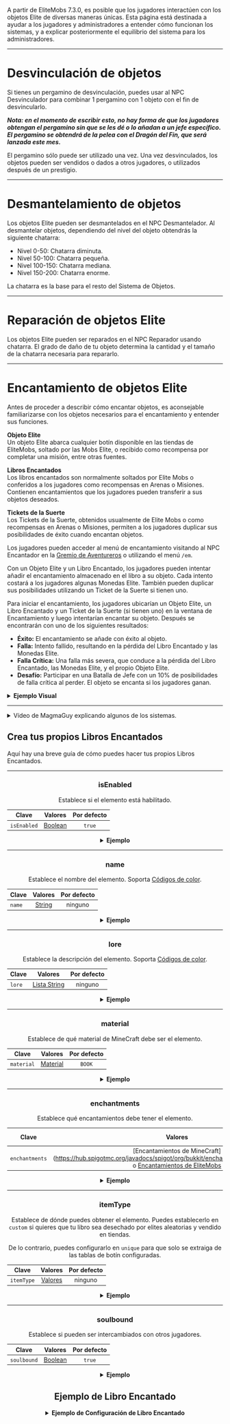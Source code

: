A partir de EliteMobs 7.3.0, es posible que los jugadores interactúen con los objetos Elite de diversas maneras únicas. Esta página está destinada a ayudar a los jugadores y administradores a entender cómo funcionan los sistemas, y a explicar posteriormente el equilibrio del sistema para los administradores.

***

# Desvinculación de objetos

Si tienes un pergamino de desvinculación, puedes usar al NPC Desvinculador para combinar 1 pergamino con 1 objeto con el fin de desvincularlo.

***Nota: en el momento de escribir esto, no hay forma de que los jugadores obtengan el pergamino sin que se les dé o lo añadan a un jefe específico. El pergamino se obtendrá de la pelea con el Dragón del Fin, que será lanzada este mes.***

El pergamino sólo puede ser utilizado una vez. Una vez desvinculados, los objetos pueden ser vendidos o dados a otros jugadores, o utilizados después de un prestigio.

***

# Desmantelamiento de objetos

Los objetos Elite pueden ser desmantelados en el NPC Desmantelador. Al desmantelar objetos, dependiendo del nivel del objeto obtendrás la siguiente chatarra:

- Nivel 0-50: Chatarra diminuta.
- Nivel 50-100: Chatarra pequeña.
- Nivel 100-150: Chatarra mediana.
- Nivel 150-200: Chatarra enorme.

La chatarra es la base para el resto del Sistema de Objetos.

***

# Reparación de objetos Elite

Los objetos Elite pueden ser reparados en el NPC Reparador usando chatarra. El grado de daño de tu objeto determina la cantidad y el tamaño de la chatarra necesaria para repararlo.

***

# Encantamiento de objetos Elite

Antes de proceder a describir cómo encantar objetos, es aconsejable familiarizarse con los objetos necesarios para el encantamiento y entender sus funciones.

**Objeto Elite**
</br>Un objeto Elite abarca cualquier botín disponible en las tiendas de EliteMobs, soltado por las Mobs Elite, o recibido como recompensa por completar una misión, entre otras fuentes.

**Libros Encantados**
</br>Los libros encantados son normalmente soltados por Elite Mobs o conferidos a los jugadores como recompensas en Arenas o Misiones. Contienen encantamientos que los jugadores pueden transferir a sus objetos deseados.

**Tickets de la Suerte**
</br>Los Tickets de la Suerte, obtenidos usualmente de Elite Mobs o como recompensas en Arenas o Misiones, permiten a los jugadores duplicar sus posibilidades de éxito cuando encantan objetos.

Los jugadores pueden acceder al menú de encantamiento visitando al NPC Encantador en la [Gremio de Aventureros]($language$/elitemobs/gremio_de_aventureros_mundo.md) o utilizando el menú `/em`.

Con un Objeto Elite y un Libro Encantado, los jugadores pueden intentar añadir el encantamiento almacenado en el libro a su objeto. Cada intento costará a los jugadores algunas Monedas Elite. También pueden duplicar sus posibilidades utilizando un Ticket de la Suerte si tienen uno.

Para iniciar el encantamiento, los jugadores ubicarían un Objeto Elite, un Libro Encantado y un Ticket de la Suerte (si tienen uno) en la ventana de Encantamiento y luego intentarían encantar su objeto. Después se encontrarán con uno de los siguientes resultados:

- **Éxito:** El encantamiento se añade con éxito al objeto.
- **Falla:** Intento fallido, resultando en la pérdida del Libro Encantado y las Monedas Elite.
- **Falla Crítica:** Una falla más severa, que conduce a la pérdida del Libro Encantado, las Monedas Elite, y el propio Objeto Elite.
- **Desafío:** Participar en una Batalla de Jefe con un 10% de posibilidades de falla crítica al perder. El objeto se encanta si los jugadores ganan.

<details>

<summary><b>Ejemplo Visual</b></summary>

<div align = "center">

<video autoplay loop muted>
  <source src="../../../img/wiki/enchant_example.webm" type="video/webm">
  Tu navegador no soporta la etiqueta de video.
</video>

</div>

</details>

***

<details>
  <summary>Vídeo de MagmaGuy explicando algunos de los sistemas.</summary>

  <div style="text-align: center;">
    <iframe width="560" height="315" src="https://www.youtube.com/embed/MtfeS6fq0Pw" frameborder="0" allowfullscreen></iframe>
  </div>
</details>

## Crea tus propios Libros Encantados

Aquí hay una breve guía de cómo puedes hacer tus propios Libros Encantados.

<div align="center">

***
### isEnabled

Establece si el elemento está habilitado.

| Clave       |      Valores      | Por defecto |
|-------------|:-----------------:|:-----------:|
| `isEnabled` | [Boolean](#boolean) | `true`  |

<details> 

<summary><b>Ejemplo</b></summary>

<div align="left">

```yml
isEnabled: true
```

</div>

</details>

***

### name

Establece el nombre del elemento. Soporta [Códigos de color](#color_codes).

| Clave       |      Valores      | Por defecto |
|-------------|:-----------------:|:-----------:|
| `name` | [String](#string) |  ninguno   |

<details> 

<summary><b>Ejemplo</b></summary>

<div align="left">

```yml
name: '&aElite custom book with enchantments'
```

<div align="center">

![create_book_name.jpg](../../../img/wiki/create_book_name.jpg)

</div>

</div>

</details>

***

### lore

Establece la descripción del elemento. Soporta [Códigos de color](#color_codes).

| Clave       |            Valores             | Por defecto |
|-------------|:------------------------------:|:-----------:|
| `lore` | [Lista String](#string_list) |  ninguno   |

<details> 

<summary><b>Ejemplo</b></summary>

<div align="left">

```yml
lore:
- '&2Usa este libro personalizado para'
- '&2encantar objetos en el enchanter!'
```

<div align="center">

![create_book_lore.jpg](../../../img/wiki/create_book_lore.jpg)

</div>

</div>

</details>

***

### material

Establece de qué material de MineCraft debe ser el elemento.

| Clave       |      Valores      | Por defecto |
|-------------|:-----------------:|:-----------:|
| `material` | [Material](#material) | `BOOK`  |

<details> 

<summary><b>Ejemplo</b></summary>

<div align="left">

```yml
material: BOOK
```

<div align="center">

![create_book_material.jpg](../../../img/wiki/create_book_material.jpg)

</div>

</div>

</details>

***

### enchantments

Establece qué encantamientos debe tener el elemento.

| Clave           |    Valores                                | Por defecto |
|-------------    |:---------------------------------------:|:-----------:|
| `enchantments`  | [Encantamientos de MineCraft] (https://hub.spigotmc.org/javadocs/spigot/org/bukkit/enchantments/Enchantment.html) o [Encantamientos de EliteMobs]($language$/elitemobs/custom_enchantments_list.md) |  ninguno |

<details> 

<summary><b>Ejemplo</b></summary>

<div align="left">

```yml
enchantments:
- EARTHQUAKE,1
- LUCK,1
```

<div align="center">

![create_book_enchantments.jpg](../../../img/wiki/create_book_enchantments.jpg)

</div>

</div>

</details>

***

### itemType

Establece de dónde puedes obtener el elemento. Puedes establecerlo en `custom` si quieres que tu libro sea desechado por elites aleatorias y vendido en tiendas.

De lo contrario, puedes configurarlo en `unique` para que solo se extraiga de las tablas de botín configuradas.

| Clave       |    Valores    | Por defecto |
|-------------|:-------------:|:-----------:|
| `itemType` | [Valores]($language$/elitemobs/creating_items.md&section=itemtype) |  ninguno|

<details> 

<summary><b>Ejemplo</b></summary>

<div align="left">

```yml
itemType: custom
```

</div>

</details>

***

### soulbound

Establece si pueden ser intercambiados con otros jugadores.

| Clave       |    Valores    | Por defecto |
|-------------|:-------------:|:-----------:|
| `soulbound` | [Boolean](#boolean) | `true`  |

<details> 

<summary><b>Ejemplo</b></summary>

<div align="left">

```yml
soulbound: true
```

</div>

</details>


## Ejemplo de Libro Encantado

<div align="center">

<details> 

<summary><b>Ejemplo de Configuración de Libro Encantado</b></summary>

<div align="left">

```yml
isEnabled: true
material: BOOK
name: '&5Libro Encantado de Minería Excelente'
lore:
- '&2¡Usado para encantar elementos en el enchanter!'
enchantments:
- MENDING,1
- DRILLING,1
itemType: UNIQUE
soulbound: false
```

Como puedes ver, crear tus Libros Encantados no es tan complicado. La mayoría de las configuraciones son configuraciones regulares que utilizarías al crear un [item]($language$/elitemobs/creating_items.md).

Excepto que, por supuesto, aquí nuestro enfoque principal sería la sección `enchantments`. Nuestro libro de ejemplo tiene un encantamiento de MineCraft `MENDING` y un encantamiento de EliteMobs `DRILLING`.

Esto haría que nuestro libro de ejemplo sea un excelente libro que querrías usar en un pico.

</div>

</details>

</div>